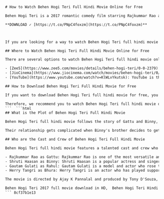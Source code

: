 
 ```html 
# How to Watch Behen Hogi Teri Full Hindi Movie Online for Free
 
Behen Hogi Teri is a 2017 romantic comedy film starring Rajkummar Rao and Shruti Haasan. The film revolves around the love story of Gattu and Binny, who are childhood friends and neighbors. However, their families have a tradition of treating the girls as sisters of the boys in the neighborhood, which creates a hurdle for their romance.
 
**DOWNLOAD ✓ [https://t.co/PNpC4foxzm](https://t.co/PNpC4foxzm)**


 
If you are looking for a way to watch Behen Hogi Teri full hindi movie online for free, you have come to the right place. In this article, we will show you how to stream or download the movie legally and safely from various platforms.
 
## Where to Watch Behen Hogi Teri Full Hindi Movie Online for Free
 
There are several options to watch Behen Hogi Teri full hindi movie online for free. Some of them are:
 
- [Zee5](https://www.zee5.com/movies/details/behen-hogi-teri/0-0-2379): Zee5 is a popular streaming service that offers a wide range of movies and shows in various languages. You can watch Behen Hogi Teri full hindi movie online for free on Zee5 with a subscription or a trial account.
- [JioCinema](https://www.jiocinema.com/watch/movies/behen-hogi-teri/0/0/0/0/0): JioCinema is another streaming platform that provides access to movies and shows across genres and languages. You can watch Behen Hogi Teri full hindi movie online for free on JioCinema if you are a Jio user or have a JioFiber connection.
- [YouTube](https://www.youtube.com/watch?v=KlWLvYkutsk): YouTube is the most popular video-sharing platform in the world. You can watch Behen Hogi Teri full hindi movie online for free on YouTube with ads or by renting or buying the movie.

## How to Download Behen Hogi Teri Full Hindi Movie for Free
 
If you want to download Behen Hogi Teri full hindi movie for free, you can use some of the platforms mentioned above or look for other sources. However, you should be careful about the legality and safety of the download links. Some of the websites that claim to offer free downloads of movies may contain malware or viruses that can harm your device or data. Moreover, downloading or sharing pirated content is illegal and may result in legal action.
 
Therefore, we recommend you to watch Behen Hogi Teri full hindi movie online for free from the official sources or pay a nominal fee to support the creators and artists.
 ```  ```html 
## What is the Plot of Behen Hogi Teri Full Hindi Movie
 
Behen Hogi Teri full hindi movie follows the story of Gattu and Binny, who have grown up together in a small town in Uttar Pradesh. Gattu has always loved Binny, but he never confessed his feelings to her. Binny, on the other hand, is unaware of Gattu's love and considers him as a friend.
 
Their relationship gets complicated when Binny's brother decides to get her married to a local goon named Rahul. Gattu is heartbroken and tries to stop the marriage. However, he faces opposition from both the families and the society, who believe that Binny is like a sister to him. Will Gattu be able to win Binny's love and break the tradition of treating girls as sisters?
 
## Who are the Cast and Crew of Behen Hogi Teri Full Hindi Movie
 
Behen Hogi Teri full hindi movie features a talented cast and crew who have delivered a hilarious and heartwarming performance. Some of them are:

- Rajkummar Rao as Gattu: Rajkummar Rao is one of the most versatile and acclaimed actors in Bollywood. He has won several awards for his roles in movies like Shahid, Newton, Stree, and Ludo. He plays the role of Gattu, a lovable and loyal guy who is madly in love with Binny.
- Shruti Haasan as Binny: Shruti Haasan is a popular actress and singer who has worked in Hindi, Tamil, and Telugu movies. She is the daughter of legendary actor Kamal Haasan and has starred in movies like Gabbar Is Back, Welcome Back, and Rocky Handsome. She plays the role of Binny, a smart and spirited girl who is unaware of Gattu's feelings for her.
- Gautam Gulati as Rahul: Gautam Gulati is a model and actor who rose to fame after winning the reality show Bigg Boss 8. He has also appeared in movies like Azhar and Virgin Bhanupriya. He plays the role of Rahul, a local goon who wants to marry Binny.
- Herry Tangri as Bhura: Herry Tangri is an actor who has played supporting roles in movies like Bhaag Milkha Bhaag, Luv Shuv Tey Chicken Khurana, and MS Dhoni: The Untold Story. He plays the role of Bhura, Gattu's best friend and partner in crime.

The movie is directed by Ajay K Pannalal and produced by Tony D'Souza, Amul Vikas Mohan, and Nitin Upadhyaya. The music is composed by Rishi Rich, Jaidev Kumar, Yo Yo Honey Singh, Amjad-Nadeem, Kaushik-Akash-Guddu (KAG), and JAM8.
 
Behen Hogi Teri 2017 full movie download in HD,  Behen Hogi Teri Hindi comedy romance movie free download,  Download Behen Hogi Teri movie with English subtitles,  Watch Behen Hogi Teri full movie online streaming,  Behen Hogi Teri Rajkummar Rao and Shruti Haasan movie download,  How to download Behen Hogi Teri movie in 480p 720p 1080p,  Behen Hogi Teri full movie torrent magnet link download,  Behen Hogi Teri movie review ratings and box office collection,  Behen Hogi Teri full movie watch online on PogoLinks,  Behen Hogi Teri 2017 Hindi movie download filmywap,  Behen Hogi Teri movie songs mp3 download pagalworld,  Behen Hogi Teri movie trailer video download,  Behen Hogi Teri full movie download filmyzilla,  Behen Hogi Teri movie cast and crew details,  Behen Hogi Teri movie plot summary and spoilers,  Behen Hogi Teri full movie download in Hindi dubbed,  Behen Hogi Teri movie release date and streaming platforms,  Behen Hogi Teri full movie download link leaked online,  Behen Hogi Teri movie scenes and dialogues download,  Behen Hogi Teri full movie download in 300mb 700mb 1gb,  Behen Hogi Teri Hindi movie download mkv mp4 avi format,  Watch Behen Hogi Teri full movie online free HD quality,  Behen Hogi Teri movie awards and nominations list,  Behen Hogi Teri full movie download with Hindi audio,  Download Behen Hogi Teri movie in multiple qualities and resolutions,  Watch Behen Hogi Teri full movie online on MX Player or VLC Player,  Behen Hogi Teri Hindi comedy drama romance genre movie download,  Download Behen Hogi Teri 2017 Bollywood movie for free,  Watch Behen Hogi Teri full movie online with subtitles in different languages,  Behen Hogi Teri Rajkummar Rao Shruti Haasan Gautam Gulati Herry Tangri Darshan Jariwala Gulshan Grover Ranjeet Ninad Kamat Alekh Sangal Reena Agrawal Movie Download,  How to watch Behen Hogi Teri full movie online legally and safely,  Behen Hogi Teri full movie download Google Drive link,  Download or stream Behen Hogi Teri full movie on Netflix Amazon Prime Hotstar Zee5 SonyLiv Disney+ etc.,  Watch or download Behen Hogi Teri full movie on Telegram channel or group link,  Download or watch online Behen Hogi Teri full movie in HD print or quality,  Watch or download Behen Hogi Teri full movie with no ads or interruptions,  Download or stream online Behen Hogi Teri full movie with fast speed and high bandwidth,  Watch or download Behen Hogi Ter
 ``` 8cf37b1e13
 
